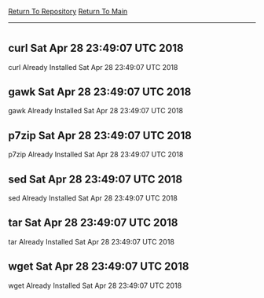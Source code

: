 [Return To Repository](https://github.com/deathbybandaid/piholeparser/)
[Return To Main](https://github.com/deathbybandaid/piholeparser/blob/dev-nomerge/RecentRunLogs/Mainlog.md)
____________________________________
# 
## curl Sat Apr 28 23:49:07 UTC 2018
curl Already Installed Sat Apr 28 23:49:07 UTC 2018
## gawk Sat Apr 28 23:49:07 UTC 2018
gawk Already Installed Sat Apr 28 23:49:07 UTC 2018
## p7zip Sat Apr 28 23:49:07 UTC 2018
p7zip Already Installed Sat Apr 28 23:49:07 UTC 2018
## sed Sat Apr 28 23:49:07 UTC 2018
sed Already Installed Sat Apr 28 23:49:07 UTC 2018
## tar Sat Apr 28 23:49:07 UTC 2018
tar Already Installed Sat Apr 28 23:49:07 UTC 2018
## wget Sat Apr 28 23:49:07 UTC 2018
wget Already Installed Sat Apr 28 23:49:07 UTC 2018
